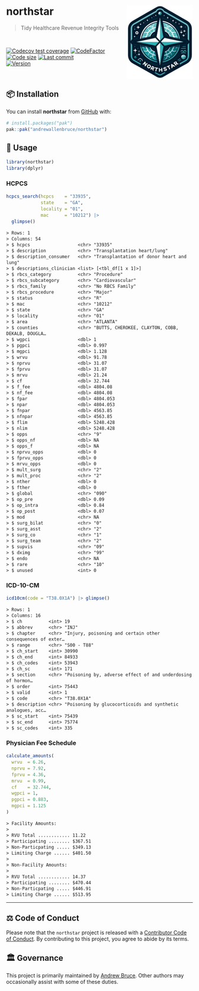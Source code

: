 
<!-- README.md is generated from README.Rmd. Please edit that file -->

# northstar <img src="man/figures/logo.png" align="right" height="200" />

> Tidy Healthcare Revenue Integrity Tools

<br>

<!-- badges: start -->

[![Codecov test
coverage](https://codecov.io/gh/andrewallenbruce/northstar/branch/master/graph/badge.svg)](https://app.codecov.io/gh/andrewallenbruce/northstar?branch=master)
[![CodeFactor](https://www.codefactor.io/repository/github/andrewallenbruce/northstar/badge)](https://www.codefactor.io/repository/github/andrewallenbruce/northstar)
<br> [![Code
size](https://img.shields.io/github/languages/code-size/andrewallenbruce/northstar.svg)](https://github.com/andrewallenbruce/northstar)
[![Last
commit](https://img.shields.io/github/last-commit/andrewallenbruce/northstar.svg)](https://github.com/andrewallenbruce/northstar/commits/master)
<br>
[![Version](https://img.shields.io/badge/version-0.0.4-red.svg)](https://github.com/andrewallenbruce/northstar)

<!-- badges: end -->

<br>

## :package: Installation

You can install **northstar** from [GitHub](https://github.com/) with:

``` r
# install.packages("pak")
pak::pak("andrewallenbruce/northstar")
```

## :beginner: Usage

``` r
library(northstar)
library(dplyr)
```

### HCPCS

``` r
hcpcs_search(hcpcs    = "33935",
             state    = "GA",
             locality = "01",
             mac      = "10212") |>
  glimpse()
```

    > Rows: 1
    > Columns: 54
    > $ hcpcs                  <chr> "33935"
    > $ description            <chr> "Transplantation heart/lung"
    > $ description_consumer   <chr> "Transplantation of donor heart and lung"
    > $ descriptions_clinician <list> [<tbl_df[1 x 1]>]
    > $ rbcs_category          <chr> "Procedure"
    > $ rbcs_subcategory       <chr> "Cardiovascular"
    > $ rbcs_family            <chr> "No RBCS Family"
    > $ rbcs_procedure         <chr> "Major"
    > $ status                 <chr> "R"
    > $ mac                    <chr> "10212"
    > $ state                  <chr> "GA"
    > $ locality               <chr> "01"
    > $ area                   <chr> "ATLANTA"
    > $ counties               <chr> "BUTTS, CHEROKEE, CLAYTON, COBB, DEKALB, DOUGLA…
    > $ wgpci                  <dbl> 1
    > $ pgpci                  <dbl> 0.997
    > $ mgpci                  <dbl> 1.128
    > $ wrvu                   <dbl> 91.78
    > $ nprvu                  <dbl> 31.07
    > $ fprvu                  <dbl> 31.07
    > $ mrvu                   <dbl> 21.24
    > $ cf                     <dbl> 32.744
    > $ f_fee                  <dbl> 4804.08
    > $ nf_fee                 <dbl> 4804.08
    > $ fpar                   <dbl> 4804.053
    > $ npar                   <dbl> 4804.053
    > $ fnpar                  <dbl> 4563.85
    > $ nfnpar                 <dbl> 4563.85
    > $ flim                   <dbl> 5248.428
    > $ nlim                   <dbl> 5248.428
    > $ opps                   <chr> "9"
    > $ opps_nf                <dbl> NA
    > $ opps_f                 <dbl> NA
    > $ nprvu_opps             <dbl> 0
    > $ fprvu_opps             <dbl> 0
    > $ mrvu_opps              <dbl> 0
    > $ mult_surg              <chr> "2"
    > $ mult_proc              <chr> "2"
    > $ nther                  <dbl> 0
    > $ fther                  <dbl> 0
    > $ global                 <chr> "090"
    > $ op_pre                 <dbl> 0.09
    > $ op_intra               <dbl> 0.84
    > $ op_post                <dbl> 0.07
    > $ mod                    <chr> NA
    > $ surg_bilat             <chr> "0"
    > $ surg_asst              <chr> "2"
    > $ surg_co                <chr> "1"
    > $ surg_team              <chr> "2"
    > $ supvis                 <chr> "09"
    > $ dximg                  <chr> "99"
    > $ endo                   <chr> NA
    > $ rare                   <chr> "10"
    > $ unused                 <int> 0

### ICD-10-CM

``` r
icd10cm(code = "T38.0X1A") |> glimpse()
```

    > Rows: 1
    > Columns: 16
    > $ ch          <int> 19
    > $ abbrev      <chr> "INJ"
    > $ chapter     <chr> "Injury, poisoning and certain other consequences of exter…
    > $ range       <chr> "S00 - T88"
    > $ ch_start    <int> 30990
    > $ ch_end      <int> 84933
    > $ ch_codes    <int> 53943
    > $ ch_sc       <int> 171
    > $ section     <chr> "Poisoning by, adverse effect of and underdosing of hormon…
    > $ order       <int> 75443
    > $ valid       <int> 1
    > $ code        <chr> "T38.0X1A"
    > $ description <chr> "Poisoning by glucocorticoids and synthetic analogues, acc…
    > $ sc_start    <int> 75439
    > $ sc_end      <int> 75774
    > $ sc_codes    <int> 335

### Physician Fee Schedule

``` r
calculate_amounts(
  wrvu  = 6.26,
  nprvu = 7.92,
  fprvu = 4.36,
  mrvu  = 0.99,
  cf    = 32.744,
  wgpci = 1,
  pgpci = 0.883,
  mgpci = 1.125
)
```

    > Facility Amounts:
    > 
    > RVU Total ............ 11.22
    > Participating ........ $367.51
    > Non-Particpating ..... $349.13
    > Limiting Charge ...... $401.50
    > 
    > Non-Facility Amounts:
    > 
    > RVU Total ............ 14.37
    > Participating ........ $470.44
    > Non-Particpating ..... $446.91
    > Limiting Charge ...... $513.95

------------------------------------------------------------------------

## :balance_scale: Code of Conduct

Please note that the `northstar` project is released with a [Contributor
Code of
Conduct](https://andrewallenbruce.github.io/northstar/CODE_OF_CONDUCT.html).
By contributing to this project, you agree to abide by its terms.

## :classical_building: Governance

This project is primarily maintained by [Andrew
Bruce](https://github.com/andrewallenbruce). Other authors may
occasionally assist with some of these duties.
